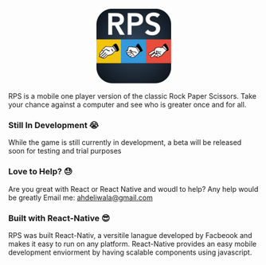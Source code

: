 <p align = "center"><a href="url"><img src="https://github.com/alaydeliwala/RPS/blob/master/Design%20Items/Updated%20AppIcon.png"  height="150" width="150" ></a></p>

RPS is a mobile one player version of the classic Rock Paper Scissors. Take your chance against a computer and see who is greater once and for all.

### Still In Development :sob:
While the game is still currently in development, a beta will be released soon for testing and trial purposes


### Love to Help? :sweat:
Are you great with React or React Native and woudl to help? Any help would be greatly  Email me: ahdeliwala@gmail.com


### Built with React-Native :sunglasses:
RPS was built React-Nativ, a versitile lanague developed by Facbeook and makes it easy to run on any platform. React-Native provides an easy mobile development enviorment by having scalable components using javascript.
